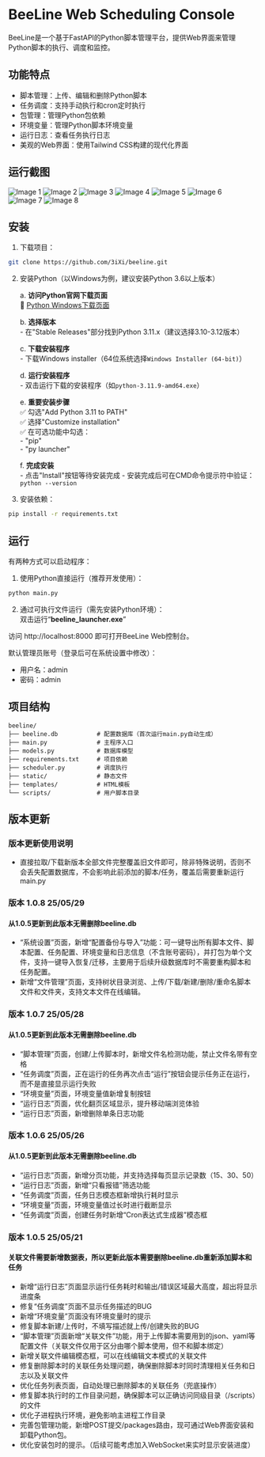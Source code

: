 # BeeLine Web Scheduling Console

BeeLine是一个基于FastAPI的Python脚本管理平台，提供Web界面来管理Python脚本的执行、调度和监控。

## 功能特点

- 脚本管理：上传、编辑和删除Python脚本
- 任务调度：支持手动执行和cron定时执行
- 包管理：管理Python包依赖
- 环境变量：管理Python脚本环境变量
- 运行日志：查看任务执行日志
- 美观的Web界面：使用Tailwind CSS构建的现代化界面

## 运行截图
![Image 1](https://kycloud3.koyoo.cn/202505209f18520250520162913141.png)
![Image 2](https://kycloud3.koyoo.cn/202505205ef8d202505201629108982.png)
![Image 3](https://kycloud3.koyoo.cn/20250520410c120250520162913711.png)
![Image 4](https://kycloud3.koyoo.cn/2025052086834202505201629119487.png)
![Image 5](https://kycloud3.koyoo.cn/202505207a7e6202505201629131071.png)
![Image 6](https://kycloud3.koyoo.cn/20250520b5633202505201629119851.png)
![Image 7](https://kycloud3.koyoo.cn/202505203add020250520162912269.png)
![Image 8](https://kycloud3.koyoo.cn/202505209599f202505201629123296.png)

## 安装

1. 下载项目：
```bash
git clone https://github.com/3iXi/beeline.git
```

2. 安装Python（以Windows为例，建议安装Python 3.6以上版本）

     a. **访问Python官网下载页面**  
        📎 [Python Windows下载页面](https://www.python.org/downloads/windows/)

     b. **选择版本**  
        - 在"Stable Releases"部分找到Python 3.11.x（建议选择3.10-3.12版本）

     c. **下载安装程序**  
        - 下载Windows installer（64位系统选择`Windows Installer (64-bit)`）

     d. **运行安装程序**  
        - 双击运行下载的安装程序（如`python-3.11.9-amd64.exe`）

     e. **重要安装步骤**  
        ✅ 勾选"Add Python 3.11 to PATH"  
        ✅ 选择"Customize installation"  
        ✅ 在可选功能中勾选：  
          - "pip"  
          - "py launcher"

     f. **完成安装**  
        - 点击"Install"按钮等待安装完成
        - 安装完成后可在CMD命令提示符中验证：  
          ```
          python --version
          ```

3. 安装依赖：
```bash
pip install -r requirements.txt
```

## 运行

有两种方式可以启动程序：

1. 使用Python直接运行（推荐开发使用）：
```bash
python main.py
```

2. 通过可执行文件运行（需先安装Python环境）：  
双击运行“**beeline_launcher.exe**”


访问 http://localhost:8000 即可打开BeeLine Web控制台。

默认管理员账号（登录后可在系统设置中修改）：
- 用户名：admin
- 密码：admin

## 项目结构

```
beeline/
├── beeline.db           # 配置数据库（首次运行main.py自动生成）
├── main.py              # 主程序入口
├── models.py            # 数据库模型
├── requirements.txt     # 项目依赖
├── scheduler.py         # 调度执行
├── static/              # 静态文件
├── templates/           # HTML模板
└── scripts/             # 用户脚本目录
```

## 版本更新
### 版本更新使用说明
- 直接拉取/下载新版本全部文件完整覆盖旧文件即可，除非特殊说明，否则不会丢失配置数据库，不会影响此前添加的脚本/任务，覆盖后需要重新运行main.py

### 版本 1.0.8 25/05/29
#### 从1.0.5更新到此版本无需删除beeline.db
- “系统设置”页面，新增“配置备份与导入”功能：可一键导出所有脚本文件、脚本配置、任务配置、环境变量和日志信息（不含账号密码），并打包为单个文件，支持一键导入恢复/迁移，主要用于后续升级数据库时不需要重构脚本和任务配置。
- 新增“文件管理”页面，支持树状目录浏览、上传/下载/新建/删除/重命名脚本文件和文件夹，支持文本文件在线编辑。

### 版本 1.0.7 25/05/28
#### 从1.0.5更新到此版本无需删除beeline.db
- “脚本管理”页面，创建/上传脚本时，新增文件名检测功能，禁止文件名带有空格
- “任务调度”页面，正在运行的任务再次点击“运行”按钮会提示任务正在运行，而不是直接显示运行失败
- “环境变量”页面，环境变量值新增复制按钮
- “运行日志”页面，优化翻页区域显示，提升移动端浏览体验
- “运行日志”页面，新增删除单条日志功能

### 版本 1.0.6 25/05/26
#### 从1.0.5更新到此版本无需删除beeline.db
- “运行日志”页面，新增分页功能，并支持选择每页显示记录数（15、30、50）
- “运行日志”页面，新增“只看报错”筛选功能
- “任务调度”页面，任务日志模态框新增执行耗时显示
- “环境变量”页面，环境变量值过长时进行截断显示
- “任务调度”页面，创建任务时新增“Cron表达式生成器”模态框

### 版本 1.0.5 25/05/21
#### 关联文件需要新增数据表，所以更新此版本需要删除beeline.db重新添加脚本和任务
- 新增“运行日志”页面显示运行任务耗时和输出/错误区域最大高度，超出将显示进度条
- 修复“任务调度”页面不显示任务描述的BUG
- 新增“环境变量”页面没有环境变量时的提示
- 修复脚本新建/上传时，不填写描述就上传/创建失败的BUG
- “脚本管理”页面新增“关联文件”功能，用于上传脚本需要用到的json、yaml等配置文件（关联文件仅用于区分由哪个脚本使用，但不和脚本绑定）
- 新增关联文件编辑模态框，可以在线编辑文本模式的关联文件
- 修复删除脚本时的关联任务处理问题，确保删除脚本时同时清理相关任务和日志以及关联文件
- 优化任务列表页面，自动处理已删除脚本的关联任务（兜底操作）
- 修复脚本执行时的工作目录问题，确保脚本可以正确访问同级目录（/scripts）的文件
- 优化子进程执行环境，避免影响主进程工作目录
- 完善包管理功能，新增POST提交/packages路由，现可通过Web界面安装和卸载Python包。
- 优化安装包时的提示。（后续可能考虑加入WebSocket来实时显示安装进度）